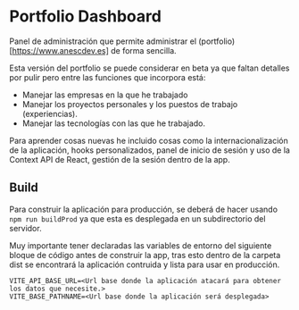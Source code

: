 # Portfolio Dashboard
Panel de administración que permite administrar el (portfolio)[https://www.anescdev.es] de forma sencilla.

Esta versión del portfolio se puede considerar en beta ya que faltan detalles por pulir pero entre las funciones que incorpora está:
* Manejar las empresas en la que he trabajado
* Manejar los proyectos personales y los puestos de trabajo (experiencias).
* Manejar las tecnologías con las que he trabajado.

Para aprender cosas nuevas he incluido cosas como la internacionalización de la aplicación, hooks personalizados, panel de inicio de sesión y uso de la Context API de React, gestión de la sesión dentro de la app.


## Build
Para construir la aplicación para producción, se deberá de hacer usando `npm run buildProd` ya que esta es desplegada en un subdirectorio del servidor.

Muy importante tener declaradas las variables de entorno del siguiente bloque de código antes de construir la app, tras esto dentro de la carpeta dist se encontrará la aplicación contruida y lista para usar en producción.

```env
VITE_API_BASE_URL=<Url base donde la aplicación atacará para obtener los datos que necesite.>
VITE_BASE_PATHNAME=<Url base donde la aplicación será desplegada>
```